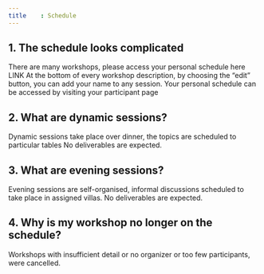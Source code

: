 ```yaml
---
title    : Schedule
---
```


## 1.	The schedule looks complicated 
There are many workshops, please access your personal schedule here LINK
At the bottom of every workshop description, by choosing the “edit” button, you can add your name to any session. 
Your personal schedule can be accessed by visiting your participant page

## 2.	What are dynamic sessions?
Dynamic sessions take place over dinner, the topics are scheduled to particular tables  No deliverables are expected.  

## 3.	What are evening sessions?
Evening sessions are self-organised, informal discussions scheduled to take place in assigned villas.  No deliverables are expected.

## 4.	Why is my workshop no longer on the schedule?
Workshops with insufficient detail or no organizer or too few participants, were cancelled.



